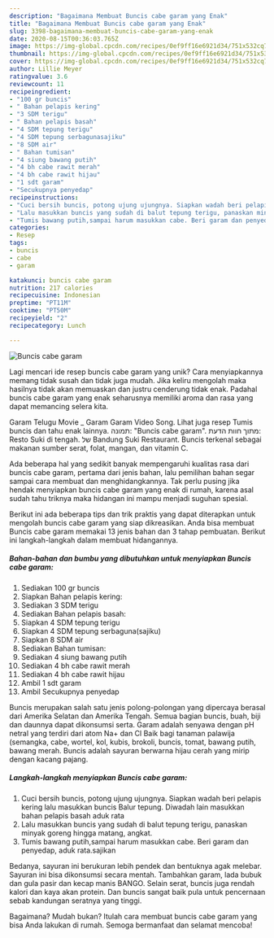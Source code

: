 ```yaml
---
description: "Bagaimana Membuat Buncis cabe garam yang Enak"
title: "Bagaimana Membuat Buncis cabe garam yang Enak"
slug: 3398-bagaimana-membuat-buncis-cabe-garam-yang-enak
date: 2020-08-15T00:36:03.765Z
image: https://img-global.cpcdn.com/recipes/0ef9ff16e6921d34/751x532cq70/buncis-cabe-garam-foto-resep-utama.jpg
thumbnail: https://img-global.cpcdn.com/recipes/0ef9ff16e6921d34/751x532cq70/buncis-cabe-garam-foto-resep-utama.jpg
cover: https://img-global.cpcdn.com/recipes/0ef9ff16e6921d34/751x532cq70/buncis-cabe-garam-foto-resep-utama.jpg
author: Lillie Meyer
ratingvalue: 3.6
reviewcount: 11
recipeingredient:
- "100 gr buncis"
- " Bahan pelapis kering"
- "3 SDM terigu"
- " Bahan pelapis basah"
- "4 SDM tepung terigu"
- "4 SDM tepung serbagunasajiku"
- "8 SDM air"
- " Bahan tumisan"
- "4 siung bawang putih"
- "4 bh cabe rawit merah"
- "4 bh cabe rawit hijau"
- "1 sdt garam"
- "Secukupnya penyedap"
recipeinstructions:
- "Cuci bersih buncis, potong ujung ujungnya. Siapkan wadah beri pelapis kering lalu masukkan buncis Balur tepung. Diwadah lain masukkan bahan pelapis basah aduk rata"
- "Lalu masukkan buncis yang sudah di balut tepung terigu, panaskan minyak goreng hingga matang, angkat."
- "Tumis bawang putih,sampai harum masukkan cabe. Beri garam dan penyedap, aduk rata.sajikan"
categories:
- Resep
tags:
- buncis
- cabe
- garam

katakunci: buncis cabe garam 
nutrition: 217 calories
recipecuisine: Indonesian
preptime: "PT11M"
cooktime: "PT50M"
recipeyield: "2"
recipecategory: Lunch

---
```



![Buncis cabe garam](https://img-global.cpcdn.com/recipes/0ef9ff16e6921d34/751x532cq70/buncis-cabe-garam-foto-resep-utama.jpg)

Lagi mencari ide resep buncis cabe garam yang unik? Cara menyiapkannya memang tidak susah dan tidak juga mudah. Jika keliru mengolah maka hasilnya tidak akan memuaskan dan justru cenderung tidak enak. Padahal buncis cabe garam yang enak seharusnya memiliki aroma dan rasa yang dapat memancing selera kita.

Garam Telugu Movie _ Garam Garam Video Song. Lihat juga resep Tumis buncis dan tahu enak lainnya. תמונה: &#34;Buncis cabe garam&#34;. מתוך חוות הדעת: ‪Resto Suki di tengah.‬ של ‪Bandung Suki Restaurant‬. Buncis terkenal sebagai makanan sumber serat, folat, mangan, dan vitamin C.

Ada beberapa hal yang sedikit banyak mempengaruhi kualitas rasa dari buncis cabe garam, pertama dari jenis bahan, lalu pemilihan bahan segar sampai cara membuat dan menghidangkannya. Tak perlu pusing jika hendak menyiapkan buncis cabe garam yang enak di rumah, karena asal sudah tahu triknya maka hidangan ini mampu menjadi suguhan spesial.


Berikut ini ada beberapa tips dan trik praktis yang dapat diterapkan untuk mengolah buncis cabe garam yang siap dikreasikan. Anda bisa membuat Buncis cabe garam memakai 13 jenis bahan dan 3 tahap pembuatan. Berikut ini langkah-langkah dalam membuat hidangannya.

<!--inarticleads1-->

##### Bahan-bahan dan bumbu yang dibutuhkan untuk menyiapkan Buncis cabe garam:

1. Sediakan 100 gr buncis
1. Siapkan  Bahan pelapis kering:
1. Sediakan 3 SDM terigu
1. Sediakan  Bahan pelapis basah:
1. Siapkan 4 SDM tepung terigu
1. Siapkan 4 SDM tepung serbaguna(sajiku)
1. Siapkan 8 SDM air
1. Sediakan  Bahan tumisan:
1. Sediakan 4 siung bawang putih
1. Sediakan 4 bh cabe rawit merah
1. Sediakan 4 bh cabe rawit hijau
1. Ambil 1 sdt garam
1. Ambil Secukupnya penyedap


Buncis merupakan salah satu jenis polong-polongan yang dipercaya berasal dari Amerika Selatan dan Amerika Tengah. Semua bagian buncis, buah, biji dan daunnya dapat dikonsumsi serta. Garam adalah senyawa dengan pH netral yang terdiri dari atom Na+ dan Cl Baik bagi tanaman palawija (semangka, cabe, wortel, kol, kubis, brokoli, buncis, tomat, bawang putih, bawang merah. Buncis adalah sayuran berwarna hijau cerah yang mirip dengan kacang pajang. 

<!--inarticleads2-->

##### Langkah-langkah menyiapkan Buncis cabe garam:

1. Cuci bersih buncis, potong ujung ujungnya. Siapkan wadah beri pelapis kering lalu masukkan buncis Balur tepung. Diwadah lain masukkan bahan pelapis basah aduk rata
1. Lalu masukkan buncis yang sudah di balut tepung terigu, panaskan minyak goreng hingga matang, angkat.
1. Tumis bawang putih,sampai harum masukkan cabe. Beri garam dan penyedap, aduk rata.sajikan


Bedanya, sayuran ini berukuran lebih pendek dan bentuknya agak melebar. Sayuran ini bisa dikonsumsi secara mentah. Tambahkan garam, lada bubuk dan gula pasir dan kecap manis BANGO. Selain serat, buncis juga rendah kalori dan kaya akan protein. Dan buncis sangat baik pula untuk pencernaan sebab kandungan seratnya yang tinggi. 

Bagaimana? Mudah bukan? Itulah cara membuat buncis cabe garam yang bisa Anda lakukan di rumah. Semoga bermanfaat dan selamat mencoba!
